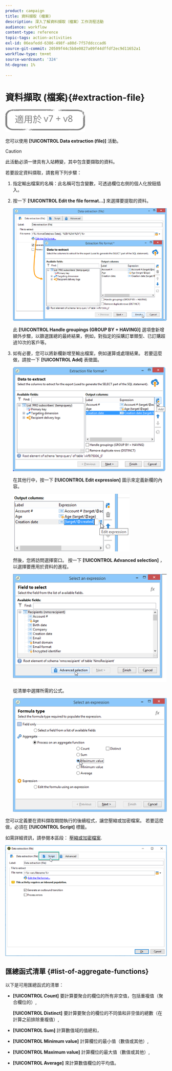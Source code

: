 ```yaml
---
product: campaign
title: 資料擷取 (檔案)
description: 深入了解資料擷取（檔案）工作流程活動
audience: workflow
content-type: reference
topic-tags: action-activities
exl-id: 06eafedd-6386-498f-a80d-7f57ddcccad6
source-git-commit: 20509f44c5b8e0827a09f44dffdf2ec9d11652a1
workflow-type: tm+mt
source-wordcount: '324'
ht-degree: 1%

---
```


# 資料擷取 (檔案){#extraction-file}

![](../../assets/common.svg)

您可以使用 **[!UICONTROL Data extraction (file)]** 活動。

>[!CAUTION]
>
>此活動必須一律具有入站轉變，其中包含要擷取的資料。

若要設定資料擷取，請套用下列步驟：

1. 指定輸出檔案的名稱：此名稱可包含變數，可透過欄位右側的個人化按鈕插入。
1. 按一下 **[!UICONTROL Edit the file format...]** 來選擇要提取的資料。

   ![](assets/s_advuser_extract_file_param.png)

   此 **[!UICONTROL Handle groupings (GROUP BY + HAVING)]** 選項會新增額外步驟，以篩選匯總的最終結果，例如，對指定的採購訂單類型、已訂購超過10次的客戶等。

1. 如有必要，您可以將新欄新增至輸出檔案，例如運算或處理結果。 若要這麼做，請按一下 **[!UICONTROL Add]** 表徵圖。

   ![](assets/s_advuser_extract_file_add_col.png)

   在其他行中，按一下 **[!UICONTROL Edit expression]** 圖示來定義新欄的內容。

   ![](assets/s_advuser_extract_file_add_exp.png)

   然後，您將訪問選擇窗口。 按一下 **[!UICONTROL Advanced selection]** ，以選擇要應用於資料的進程。

   ![](assets/s_advuser_extract_file_advanced_selection.png)

   從清單中選擇所需的公式。

   ![](assets/s_advuser_extract_file_agregate_values.png)

您可以定義要在資料擷取期間執行的後續程式，讓您壓縮或加密檔案。 若要這麼做，必須在 **[!UICONTROL Script]** 標籤。

如需詳細資訊，請參閱本區段： [壓縮或加密檔案](how-to-use-workflow-data.md#zipping-or-encrypting-a-file).

![](assets/postprocessing_dataextraction.png)

## 匯總函式清單 {#list-of-aggregate-functions}

以下是可用匯總函式的清單：

* **[!UICONTROL Count]** 要計算要聚合的欄位的所有非空值，包括重複值（聚合欄位的）,

   **[!UICONTROL Distinct]** 要計算要聚合的欄位的不同值和非空值的總數（在計算之前排除重複值）,

* **[!UICONTROL Sum]** 計算數值域的值總和，
* **[!UICONTROL Minimum value]** 計算欄位的最小值（數值或其他）,
* **[!UICONTROL Maximum value]** 計算欄位的最大值（數值或其他）,
* **[!UICONTROL Average]** 來計算數值欄位的平均值。
